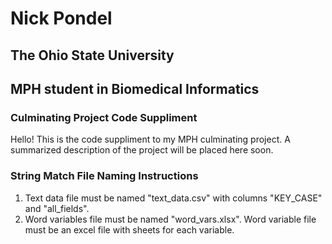 # Nick Pondel
## The Ohio State University
## MPH student in Biomedical Informatics

### Culminating Project Code Suppliment

Hello!  This is the code suppliment to my MPH culminating project.  A summarized description of the project will be placed here soon.


### String Match File Naming Instructions
1. Text data file must be named "text_data.csv" with columns "KEY_CASE" and "all_fields".
2. Word variables file must be named "word_vars.xlsx".  Word variable file must be an excel file with sheets for each variable.
